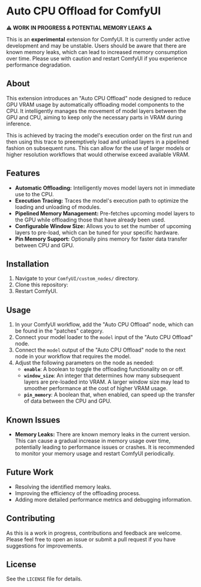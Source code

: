 # Auto CPU Offload for ComfyUI

**⚠️ WORK IN PROGRESS & POTENTIAL MEMORY LEAKS ⚠️**

This is an **experimental** extension for ComfyUI. It is currently under active development and may be unstable. Users should be aware that there are known memory leaks, which can lead to increased memory consumption over time. Please use with caution and restart ComfyUI if you experience performance degradation.

## About

This extension introduces an "Auto CPU Offload" node designed to reduce GPU VRAM usage by automatically offloading model components to the CPU. It intelligently manages the movement of model layers between the GPU and CPU, aiming to keep only the necessary parts in VRAM during inference.

This is achieved by tracing the model's execution order on the first run and then using this trace to preemptively load and unload layers in a pipelined fashion on subsequent runs. This can allow for the use of larger models or higher resolution workflows that would otherwise exceed available VRAM.

## Features

- **Automatic Offloading:** Intelligently moves model layers not in immediate use to the CPU.
- **Execution Tracing:** Traces the model's execution path to optimize the loading and unloading of modules.
- **Pipelined Memory Management:** Pre-fetches upcoming model layers to the GPU while offloading those that have already been used.
- **Configurable Window Size:** Allows you to set the number of upcoming layers to pre-load, which can be tuned for your specific hardware.
- **Pin Memory Support:** Optionally pins memory for faster data transfer between CPU and GPU.

## Installation

1.  Navigate to your `ComfyUI/custom_nodes/` directory.
2.  Clone this repository:
    <!-- ```bash
    git clone <your-repository-url>
    ``` -->
3.  Restart ComfyUI.

## Usage

1.  In your ComfyUI workflow, add the "Auto CPU Offload" node, which can be found in the "patches" category.
2.  Connect your model loader to the `model` input of the "Auto CPU Offload" node.
3.  Connect the `model` output of the "Auto CPU Offload" node to the next node in your workflow that requires the model.
4.  Adjust the following parameters on the node as needed:
    - **`enable`**: A boolean to toggle the offloading functionality on or off.
    - **`window_size`**: An integer that determines how many subsequent layers are pre-loaded into VRAM. A larger window size may lead to smoother performance at the cost of higher VRAM usage.
    - **`pin_memory`**: A boolean that, when enabled, can speed up the transfer of data between the CPU and GPU.

## Known Issues

- **Memory Leaks:** There are known memory leaks in the current version. This can cause a gradual increase in memory usage over time, potentially leading to performance issues or crashes. It is recommended to monitor your memory usage and restart ComfyUI periodically.

## Future Work

- Resolving the identified memory leaks.
- Improving the efficiency of the offloading process.
- Adding more detailed performance metrics and debugging information.

## Contributing

As this is a work in progress, contributions and feedback are welcome. Please feel free to open an issue or submit a pull request if you have suggestions for improvements.

## License

See the `LICENSE` file for details.
